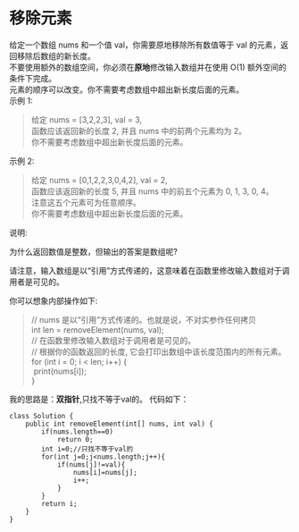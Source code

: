 # 移除元素
给定一个数组 nums 和一个值 val，你需要原地移除所有数值等于 val 的元素，返回移除后数组的新长度。  
不要使用额外的数组空间，你必须在**原地**修改输入数组并在使用 O(1) 额外空间的条件下完成。  
元素的顺序可以改变。你不需要考虑数组中超出新长度后面的元素。  
示例 1:
> 给定 nums = [3,2,2,3], val = 3,  
函数应该返回新的长度 2, 并且 nums 中的前两个元素均为 2。  
你不需要考虑数组中超出新长度后面的元素。  

示例 2:

> 给定 nums = [0,1,2,2,3,0,4,2], val = 2,  
函数应该返回新的长度 5, 并且 nums 中的前五个元素为 0, 1, 3, 0, 4。  
注意这五个元素可为任意顺序。  
你不需要考虑数组中超出新长度后面的元素。  

说明:

为什么返回数值是整数，但输出的答案是数组呢?

请注意，输入数组是以“引用”方式传递的，这意味着在函数里修改输入数组对于调用者是可见的。

你可以想象内部操作如下:  

> // nums 是以“引用”方式传递的。也就是说，不对实参作任何拷贝  
int len = removeElement(nums, val);  
// 在函数里修改输入数组对于调用者是可见的。  
// 根据你的函数返回的长度, 它会打印出数组中该长度范围内的所有元素。  
for (int i = 0; i < len; i++) {  
    &nbsp;print(nums[i]);  
    }  

我的思路是：**双指针**,只找不等于val的。
代码如下：  
```
class Solution {
    public int removeElement(int[] nums, int val) {
        if(nums.length==0)
            return 0;
        int i=0;//只找不等于val的
        for(int j=0;j<nums.length;j++){
            if(nums[j]!=val){
                nums[i]=nums[j];
                i++;
            }
        }
        return i;
    }
}
```